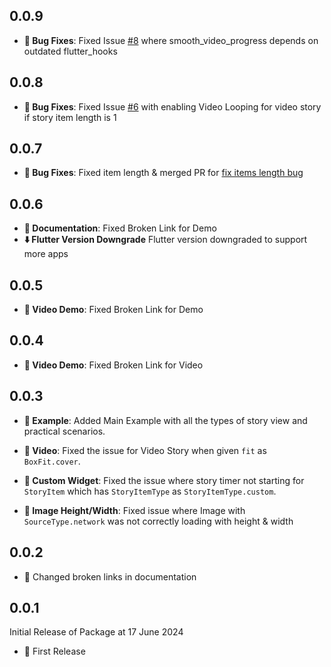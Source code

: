 ## 0.0.9
- **:bug: Bug Fixes**: Fixed Issue [#8](https://github.com/devkrest/flutter_story_presenter/issues/8) where smooth_video_progress depends on outdated flutter_hooks

## 0.0.8
- **:bug: Bug Fixes**: Fixed Issue [#6](https://github.com/devkrest/flutter_story_presenter/issues/6) with enabling Video Looping for video story if story item length is 1

## 0.0.7
- **:bug: Bug Fixes**: Fixed item length & merged PR for [fix items length bug](https://github.com/devkrest/flutter_story_presenter/pull/4)

## 0.0.6
- **:memo: Documentation**: Fixed Broken Link for Demo
- **:arrow_down: Flutter Version Downgrade** Flutter version downgraded to support more apps

## 0.0.5
- **:memo: Video Demo**: Fixed Broken Link for Demo

## 0.0.4
- **:memo: Video Demo**: Fixed Broken Link for Video

## 0.0.3
- **:memo: Example**: Added Main Example with all the types of story view and practical scenarios.

- **:bug: Video**: Fixed the issue for Video Story when given `fit` as `BoxFit.cover`.

- **:bug: Custom Widget**: Fixed the issue where story timer not starting for `StoryItem` which has `StoryItemType` as `StoryItemType.custom`.

- **:bug: Image Height/Width**: Fixed issue where Image with `SourceType.network` was not correctly loading with height & width

## 0.0.2
- :memo: Changed broken links in documentation

## 0.0.1
Initial Release of Package at 17 June 2024
- :tada: First Release













